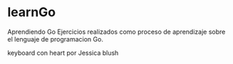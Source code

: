 # learnGo
Aprendiendo Go
Ejercicios realizados como proceso de aprendizaje sobre el lenguaje de programacion Go.

keyboard con heart por Jessica blush